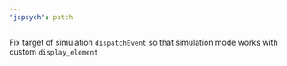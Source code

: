 ```yaml
---
"jspsych": patch
---
```


Fix target of simulation `dispatchEvent` so that simulation mode works with custom `display_element`
